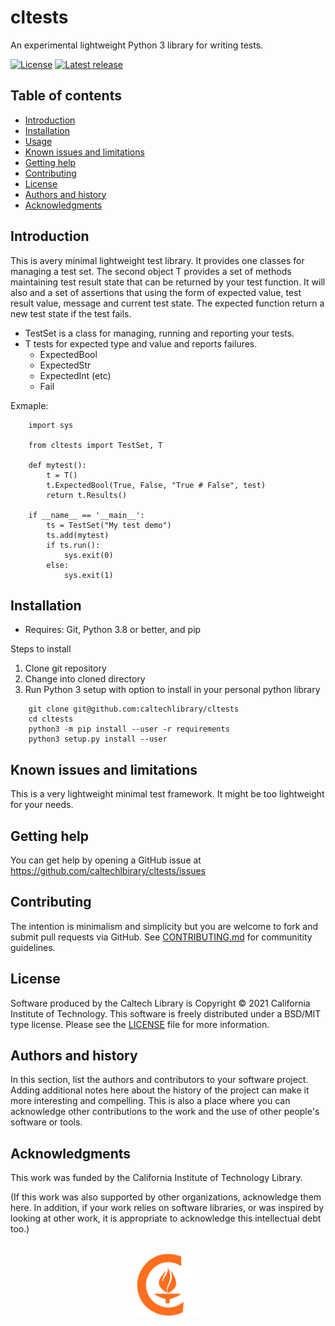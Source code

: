 cltests
=======

An experimental lightweight Python 3 library for writing tests.

[![License](https://img.shields.io/badge/License-BSD%203--Clause-blue.svg?style=flat-square)](https://choosealicense.com/licenses/bsd-3-clause)
[![Latest release](https://img.shields.io/github/v/release/caltechlibrary/template.svg?style=flat-square&color=b44e88)](https://github.com/caltechlibrary/template/releases)


Table of contents
-----------------

* [Introduction](#introduction)
* [Installation](#installation)
* [Usage](#usage)
* [Known issues and limitations](#known-issues-and-limitations)
* [Getting help](#getting-help)
* [Contributing](#contributing)
* [License](#license)
* [Authors and history](#authors-and-history)
* [Acknowledgments](#authors-and-acknowledgments)


Introduction
------------

This is avery minimal lightweight test library. It provides one classes
for managing a test set. The second object T provides a set of methods
maintaining test result state that can be returned by your test function.
It will also and a set of assertions that using the form
of expected value, test result value,  message and current test state.
The expected function return a new test state if the test fails.

- TestSet is a class for managing, running and reporting your tests.
- T tests for expected type and value and reports failures.
    - ExpectedBool
    - ExpectedStr
    - ExpectedInt (etc)
    - Fail


Exmaple:

~~~
    import sys

    from cltests import TestSet, T

    def mytest():
        t = T()
        t.ExpectedBool(True, False, "True # False", test)       
        return t.Results()

    if __name__ == '__main__':
        ts = TestSet("My test demo")
        ts.add(mytest)
        if ts.run():
            sys.exit(0)
        else:
            sys.exit(1)
~~~

Installation
------------

- Requires: Git, Python 3.8 or better, and pip

Steps to install

1. Clone git repository
2. Change into cloned directory
3. Run Python 3 setup with option to install in your personal python library

~~~
    git clone git@github.com:caltechlibrary/cltests
    cd cltests
    python3 -m pip install --user -r requirements
    python3 setup.py install --user
~~~


Known issues and limitations
----------------------------

This is a very lightweight minimal test framework.  It might be too
lightweight for your needs.

Getting help
------------

You can get help by opening a GitHub issue at https://github.com/caltechlbirary/cltests/issues

Contributing
------------

The intention is minimalism and simplicity but you are welcome to fork
and submit pull requests via GitHub. See [CONTRIBUTING.md](CONTRIBUTING.md)
for communitity guidelines.


License
-------

Software produced by the Caltech Library is Copyright © 2021 California Institute of Technology.  This software is freely distributed under a BSD/MIT type license.  Please see the [LICENSE](LICENSE) file for more information.


Authors and history
---------------------------

In this section, list the authors and contributors to your software project.  Adding additional notes here about the history of the project can make it more interesting and compelling.  This is also a place where you can acknowledge other contributions to the work and the use of other people's software or tools.


Acknowledgments
---------------

This work was funded by the California Institute of Technology Library.

(If this work was also supported by other organizations, acknowledge them here.  In addition, if your work relies on software libraries, or was inspired by looking at other work, it is appropriate to acknowledge this intellectual debt too.)

<div align="center">
  <br>
  <a href="https://www.caltech.edu">
    <img width="100" height="100" src="https://raw.githubusercontent.com/caltechlibrary/template/main/.graphics/caltech-round.png">
  </a>
</div>
